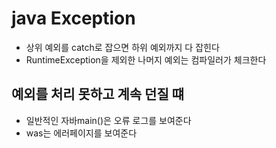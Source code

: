 # java Exception

- 상위 예외를 catch로 잡으면 하위 예외까지 다 잡힌다
- RuntimeException을 제외한 나머지 예외는 컴파일러가 체크한다


## 예외를 처리 못하고 계속 던질 떄

- 일반적인 자바main()은 오류 로그를 보여준다
- was는 에러페이지를 보여준다